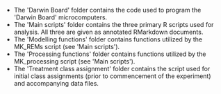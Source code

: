 - The 'Darwin Board' folder contains the code used to program the 'Darwin Board' microcomputers.
- The 'Main scripts' folder contains the three primary R scripts used for analysis. All three are given as annotated RMarkdown documents. 
- The 'Modelling functions' folder contains functions utilized by the MK_REMs script (see 'Main scripts').
- The 'Processing functions' folder contains functions utilized by the MK_processing script (see 'Main scripts').
- The 'Treatment class assignment' folder contains the script used for initial class assignments (prior to commencement of the experiment) and accompanying data files.

